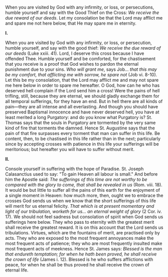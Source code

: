 
When you are visited by God with any infirmity, or loss, or persecutions, humble yourself and say with the Good Thief on the Cross: *We receive the due reward of our deeds*. Let my consolation be that the Lord may afflict me and spare me not here below, that He may spare me in eternity.

**I\.**

When you are visited by God with any infirmity, or loss, or persecution, humble yourself, and say with the good thief: *We receive the due reward of our deeds* (Luke xxiii. 41). Lord, I deserve this cross because I have offended Thee. Humble yourself and be comforted, for the chastisement that you receive is a proof that God wishes to pardon the eternal punishment due to your sins. *Who will grant me*, says Job... *that this may be my comfort, that afflicting me with sorrow, he spare not* (Job vi. 8-10). Let this be my consolation, that the Lord may afflict me and may not spare me here below in order to spare me hereafter. O God, how can he who has deserved hell complain if the Lord send him a cross! Were the pains of hell trifling, still, because they are eternal, we should gladly exchange them for all temporal sufferings, for they have an end. But in hell there are all kinds of pain—they are all intense and all everlasting. And though you should have preserved Baptismal innocence and have never deserved hell, you have at least merited a long Purgatory: and do you know what Purgatory is? St. Thomas says that the souls in Purgatory are tormented by the very same kind of fire that torments the damned. Hence St. Augustine says that the pain of that fire surpasses every torment that man can suffer in this life. Be content, then, to be chastised in this life rather than in the next; particularly since by accepting crosses with patience in this life your sufferings will be meritorious; but hereafter you will have to suffer without merit.

**II\.**

Console yourself in suffering with the hope of Paradise. St. Joseph Calasanctius used to say: \"To gain Heaven all labour is small.\" And before him the Apostle said: *The sufferings of this time are not worthy to be compared with the glory to come, that shall be revealed in us* (Rom. viii. 18). It would be but little to suffer all the pains of this earth for the enjoyment of a single moment in Heaven: how much more, then, ought we to embrace the crosses God sends us when we know that the short sufferings of this life will merit for us eternal felicity. *That which is at present momentary and light of our tribulation, worketh for us... an eternal weight of glory* (2 Cor. iv. 17). We should not feel sadness but consolation of spirit when God sends us sufferings here below. They who pass to eternity with the greatest merit shall receive the greatest reward. It is on this account that the Lord sends us tribulations. Virtues, which are the fountains of merit, are practised only by acts. They who are exposed to the most frequent annoyances make the most frequent acts of patience; they who are most frequently insulted make most frequent acts of meekness. Hence St. James says: *Blessed is the man that endureth temptation; for when he hath been proved, he shall receive the crown of life* (James i. 12). Blessed is he who suffers afflictions with peace, for when he shall be thus proved he shall receive the crown of eternal life.

